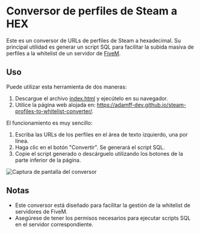 # Conversor de perfiles de Steam a HEX

Este es un conversor de URLs de perfiles de Steam a hexadecimal. Su principal utilidad es generar un script SQL para facilitar la subida masiva de perfiles a la whitelist de un servidor de [FiveM](https://fivem.net/).

## Uso

Puede utilizar esta herramienta de dos maneras:

1. Descargue el archivo [index.html](https://github.com/adamff24/steam-profiles-converter/blob/master/index.html) y ejecútelo en su navegador.
2. Utilice la página web alojada en: https://adamff-dev.github.io/steam-profiles-to-whitelist-converter/.

El funcionamiento es muy sencillo:

1. Escriba las URLs de los perfiles en el área de texto izquierdo, una por línea.
2. Haga clic en el botón "Convertir". Se generará el script SQL.
3. Copie el script generado o descárguelo utilizando los botones de la parte inferior de la página.

![Captura de pantalla del conversor](https://i.imgur.com/51qKXHY.png)

## Notas

- Este conversor está diseñado para facilitar la gestión de la whitelist de servidores de FiveM.
- Asegúrese de tener los permisos necesarios para ejecutar scripts SQL en el servidor correspondiente.

